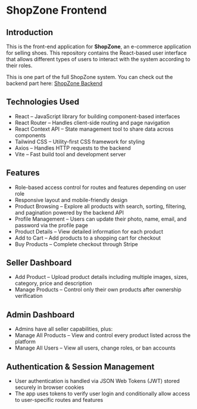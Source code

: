 # **ShopZone Frontend**

## **Introduction**

This is the front-end application for **ShopZone**, an e-commerce application for selling shoes. This repository contains the React-based user interface that allows different types of users to interact with the system according to their roles.

This is one part of the full ShopZone system. You can check out the backend part here: [ShopZone Backend](https://github.com/GABER77/shopzone-backend)

## **Technologies Used**

- React – JavaScript library for building component-based interfaces
- React Router – Handles client-side routing and page navigation
- React Context API – State management tool to share data across components
- Tailwind CSS – Utility-first CSS framework for styling
- Axios – Handles HTTP requests to the backend
- Vite – Fast build tool and development server

## **Features**

- Role-based access control for routes and features depending on user role
- Responsive layout and mobile-friendly design
- Product Browsing – Explore all products with search, sorting, filtering, and pagination powered by the backend API
- Profile Management – Users can update their photo, name, email, and password via the profile page
- Product Details – View detailed information for each product
- Add to Cart – Add products to a shopping cart for checkout
- Buy Products – Complete checkout through Stripe

## **Seller Dashboard**

- Add Product – Upload product details including multiple images, sizes, category, price and description
- Manage Products – Control only their own products after ownership verification

## **Admin Dashboard**

- Admins have all seller capabilities, plus:
- Manage All Products – View and control every product listed across the platform
- Manage All Users – View all users, change roles, or ban accounts

## **Authentication & Session Management**

- User authentication is handled via JSON Web Tokens (JWT) stored securely in browser cookies
- The app uses tokens to verify user login and conditionally allow access to user-specific routes and features
